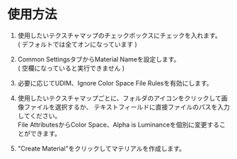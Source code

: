 使用方法
==========================

1. 使用したいテクスチャマップのチェックボックスにチェックを入れます。  
( デフォルトでは全てオンになっています )  

2. Common SettingsタブからMaterial Nameを設定します。  
( 空欄になっていると実行できません )

3. 必要に応じてUDIM、Ignore Color Space File Rulesを有効にします。  

4. 使用したいテクスチャマップごとに、フォルダのアイコンをクリックして画像ファイルを選択するか、
テキストフィールドに直接ファイルのパスを入力してください。  
File AttributesからColor Space、Alpha is Luminanceを個別に変更することができます。

4. "Create Material"をクリックしてマテリアルを作成します。
